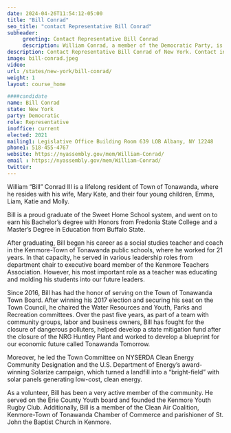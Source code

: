 ```yaml
---
date: 2024-04-26T11:54:12-05:00
title: "Bill Conrad"
seo_title: "contact Representative Bill Conrad"
subheader:
     greeting: Contact Representative Bill Conrad
     description: William Conrad, a member of the Democratic Party, is an American politician serving in the New York State Assembly, representing District 140. He assumed office on January, 2021.
description: Contact Representative Bill Conrad of New York. Contact information for Bill Conrad includes email address, phone number, and mailing address.
image: bill-conrad.jpeg
video:
url: /states/new-york/bill-conrad/
weight: 1
layout: course_home

####candidate
name: Bill Conrad
state: New York
party: Democratic
role: Representative
inoffice: current
elected: 2021
mailing1: Legislative Office Building Room 639 LOB Albany, NY 12248
phone1: 518-455-4767
website: https://nyassembly.gov/mem/William-Conrad/
email : https://nyassembly.gov/mem/William-Conrad/
twitter:
---
```


William “Bill” Conrad III is a lifelong resident of Town of Tonawanda, where he resides with his wife, Mary Kate, and their four young children, Emma, Liam, Katie and Molly.

Bill is a proud graduate of the Sweet Home School system, and went on to earn his Bachelor’s degree with Honors from Fredonia State College and a Master’s Degree in Education from Buffalo State.

After graduating, Bill began his career as a social studies teacher and coach in the Kenmore-Town of Tonawanda public schools, where he worked for 21 years. In that capacity, he served in various leadership roles from department chair to executive board member of the Kenmore Teachers Association. However, his most important role as a teacher was educating and molding his students into our future leaders.

Since 2016, Bill has had the honor of serving on the Town of Tonawanda Town Board. After winning his 2017 election and securing his seat on the Town Council, he chaired the Water Resources and Youth, Parks and Recreation committees. Over the past five years, as part of a team with community groups, labor and business owners, Bill has fought for the closure of dangerous polluters, helped develop a state mitigation fund after the closure of the NRG Huntley Plant and worked to develop a blueprint for our economic future called Tonawanda Tomorrow.

Moreover, he led the Town Committee on NYSERDA Clean Energy Community Designation and the U.S. Department of Energy’s award-winning Solarize campaign, which turned a landfill into a “bright-field” with solar panels generating low-cost, clean energy.

As a volunteer, Bill has been a very active member of the community. He served on the Erie County Youth board and founded the Kenmore Youth Rugby Club. Additionally, Bill is a member of the Clean Air Coalition, Kenmore-Town of Tonawanda Chamber of Commerce and parishioner of St. John the Baptist Church in Kenmore.
